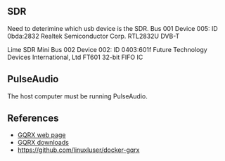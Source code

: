
## SDR

Need to deterimine which usb device is the SDR.
Bus 001 Device 005: ID 0bda:2832 Realtek Semiconductor Corp. RTL2832U DVB-T

Lime SDR Mini
Bus 002 Device 002: ID 0403:601f Future Technology Devices International, Ltd FT601 32-bit FIFO IC

## PulseAudio

The host computer must be running PulseAudio.

## References

- [GQRX web page](https://www.gqrx.dk/)
- [GQRX downloads](https://github.com/gqrx-sdr/gqrx/releases)
- https://github.com/linuxluser/docker-gqrx
